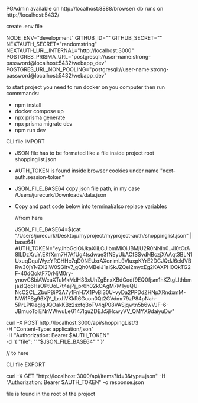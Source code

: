PGAdmin available on http://localhost:8888/browser/
db runs on http://localhost:5432/

create .env file

NODE_ENV="development"
GITHUB_ID=""
GITHUB_SECRET=""
NEXTAUTH_SECRET="randomstring"
NEXTAUTH_URL_INTERNAL="http://localhost:3000"
POSTGRES_PRISMA_URL="postgresql://user-name:strong-password@localhost:5432/webapp_dev"
POSTGRES_URL_NON_POOLING="postgresql://user-name:strong-password@localhost:5432/webapp_dev"

to start project you need to run docker on you computer
then run commmands:

- npm install
- docker compose up
- npx prisma generate
- npx prisma migrate dev
- npm run dev

CLI file IMPORT

- JSON file has to be formated like a file inside project root shoppinglist.json
- AUTH_TOKEN is found inside browser cookies under name "next-auth.session-token"
- JSON_FILE_BASE64 copy json file path, in my case /Users/jurecurk/Downloads/data.json
- Copy and past code below into terminal/also replace variables

  //from here

  JSON_FILE_BASE64=$(cat "/Users/jurecurk/Desktop/myproject/myproject-auth/shoppinglist.json" | base64)
  AUTH_TOKEN="eyJhbGciOiJkaXIiLCJlbmMiOiJBMjU2R0NNIn0..Jl0tCrA8ILDzXruY.EKfXrm7H7AfUg4tsdwae3fNEyUbACfSSvdNBczjXAAqt3BLN1UxuqDqulWyzYRGHHc7qD0NEUxrAXenimL9VluxpKYrE2DCJQdJ6ekIVBRw30jYNZX2iW0SGltv7_gQh0MBeiJ1aiSkJZQei2myxEg2KAXPH0QkTG2F-40dQoktF70rNjM0ry-ynovCSbiAWcaXTuMkMdH33xUhZgEnxXBdGodf9EQ0fjsm1hKZtgLIthbmjazlQq6HsOPtUoL7t4ajPj_pr6h02kOAgM7M1yuQU-NcC2CL_ZbuPBiP3A7y1FnH7X1PvBl30U-vyDa2PPDdZHNpXRndxmM-NWi1FSg96XjY_LrxhVKkR6Guon0Qt2GVdmr79zP84pNah-5PrLPKIegIgJQOakKBz2sxfqBoTV4qP08VASjqwtn5b6wVJF-6-JBmuoTolENnVWwuLeG147IguZDE.k5jHcwyVV_QMYX9daiyuDw"

curl -X POST http://localhost:3000/api/shoppingList/3 \
 -H "Content-Type: application/json" \
 -H "Authorization: Bearer $AUTH_TOKEN" \
  -d '{
    "file": "'"$JSON_FILE_BASE64"'"
}'

// to here

CLI file EXPORT

curl -X GET "http://localhost:3000/api/items?id=3&type=json" -H "Authorization: Bearer $AUTH_TOKEN" -o response.json

file is found in the root of the project
